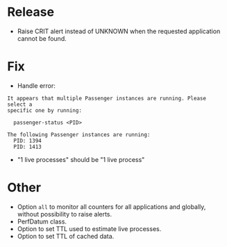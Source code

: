 # Release

- Raise CRIT alert instead of UNKNOWN when the requested application cannot be
  found.


# Fix

- Handle error:

```
It appears that multiple Passenger instances are running. Please select a
specific one by running:

  passenger-status <PID>

The following Passenger instances are running:
  PID: 1394
  PID: 1413
```

- "1 live processes" should be "1 live process"


# Other

- Option `all` to monitor all counters for all applications and globally,
  without possibility to raise alerts.
- PerfDatum class.
- Option to set TTL used to estimate live processes.
- Option to set TTL of cached data.
